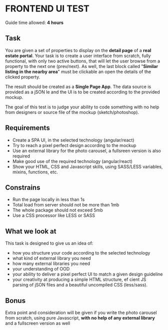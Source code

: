 # FRONTEND UI TEST

Guide time allowed: **4 hours**

## Task

You are given a set of properties to display on the **detail page** of a **real estate portal**. Your task is to create a user interface from scratch, fully functional, with only two active buttons, that will let the user browse from a property to the next one (prev/next). As well, the last block called "**Similar listing in the nearby area**" must be clickable an open the details of the clicked property.

The result should be created as a **Single Page App**. The data source is provided as a jSON  le and the UI is to be created according to the provided mockup.

The goal of this test is to judge your ability to code something with no help from designers or source file of the mockup (sketch/photoshop).

## Requirements
- Create a SPA UI, in the selected technology (angular/react)
- Try to reach a pixel perfect design according to the mockup
- Use an external library for the photo carousel, a fullsreen version is also required
- Make good use of the required technology (angular/react)
- Show your HTML, CSS and Javascript skills, using SASS/LESS variables, mixins, functions, etc.

## Constrains
- Run the page locally in less than 1s
- Total load from server should not be more than 1mb
- The whole package should not exceed 5mb
- Use a CSS processor like LESS or SASS

## What we look at
This task is designed to give us an idea of:
- how you structure your code according to the selected technology
- what kind of external library you need
- how many external libraries you need
- your understanding of OOD
- your ability to deliver a pixel perfect UI to match a given design guideline
- your creativity at producing a simple HTML structure, ef cient JS parsing of jSON files and a beautiful uncompiled CSS (less/sass).

## Bonus
Extra point and consideration will be given if you write the photo carousel from scratch, using pure Javascript, **with no help of any external library** and a fullscreen version as well
